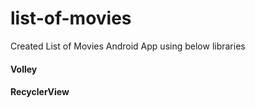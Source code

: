 # list-of-movies

Created List of Movies Android App using below libraries

<h4>Volley</h4>
<h4> RecyclerView </h4>


